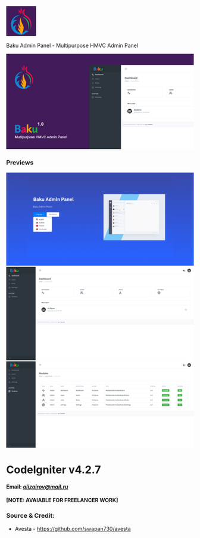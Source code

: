 <img src="https://raw.githubusercontent.com/azrov/BakuAdminPanel/main/previews/80.jpg">

Baku Admin Panel - Multipurpose HMVC Admin Panel

<img src="https://raw.githubusercontent.com/azrov/BakuAdminPanel/main/previews/poster.jpg">

### Previews

<img src="https://raw.githubusercontent.com/azrov/BakuAdminPanel/main/previews/HOME.png">

<img src="https://raw.githubusercontent.com/azrov/BakuAdminPanel/main/previews/DASHBOARD.png">

<img src="https://raw.githubusercontent.com/azrov/BakuAdminPanel/main/previews/MODULES.png">

# CodeIgniter v4.2.7

#### Email: *alizairov@mail.ru*

#### [NOTE: AVAIABLE FOR FREELANCER WORK]

### Source & Credit:
<ul>
<li>Avesta - <a href="https://github.com/swapan730/avesta" target="_blank">https://github.com/swapan730/avesta</a></li>
</ul>
